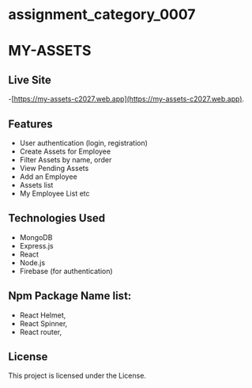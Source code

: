 
# assignment_category_0007


# MY-ASSETS

## Live Site
-[https://my-assets-c2027.web.app](https://my-assets-c2027.web.app).



## Features
- User authentication (login, registration)
- Create Assets for Employee
- Filter Assets by name, order
- View Pending Assets
- Add an Employee
- Assets list
- My Employee List etc

## Technologies Used
- MongoDB
- Express.js
- React
- Node.js
- Firebase (for authentication)

##  Npm Package Name list:
- React Helmet,
- React Spinner,
- React router,


## License
This project is licensed under the License.